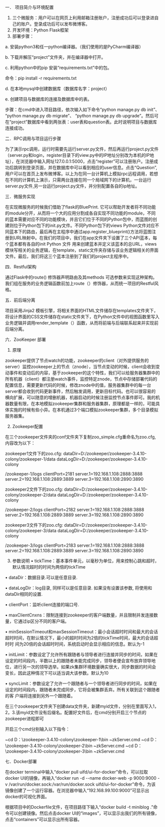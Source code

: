 一． 项目简介与环境配置
1.	三个微服务：用户可以在网页上利用邮箱注册账户，注册成功后可以登录进自己的账户。登录成功后可以发布微博客。
2.	开发环境：Python Flask框架
3.	部署步骤：

a. 安装python3和任一python编译器。（我们使用的是PyCharm编译器）

b. 下载并解压“project”文件夹，并在编译器中打开。

c. 利用python中的pip 安装“requirements.txt”中的包。

命令：pip install -r requirements.txt

d. 在本地mysql中创建数据库（数据库名字：project）

e. 创建项目与数据库的连接及数据库中的表。

步骤：在cmd中进入项目路径，依次输入如下命令“python manage.py db init”、 “python manage.py db migrate”、 “python manage.py db upgrade”。然后可在“project”数据库中看到两张表：user表和question表。此时说明项目与数据库连接成功。

二．RPC调用与项目运行步骤

为了演示rpc调用，运行时需要先运行server.py文件，然后再运行project.py文件（server.py和login，register目录下的view.py中的IP地址分别改为本机的IP地址），在浏览器中输入网址127.0.0.1:5000，点击“register”可以注册账户。注册成功后跳转到登录页面，并在数据库中可以看到相应的user信息。点击“Question”,用户可以在首页上发布微博客。以上为在同一台计算机上模拟rpc远程调用，若想在不同的计算机上演示，只需两台连接在同一个局域网下的计算机，一台运行server.py文件,另一台运行project.py文件，并分别配置各自的ip地址。

三．微服务实现

在实现微服务的时候我们借助了flask的BluePrint. 它可以帮助开发者将不同功能的module分开，从而将一个大的应用分割成各自实现不同功能的module，不同的蓝本需要对应不同的功能模块，并且它们位于不同的Python包中，而蓝图的创建则位于Python包下的init.py文件。不同Python包下的views Python文件对应不同蓝本下的路由，最后再在主程序中通过app.register_blueprint()方法将蓝图注册到URL映射中。在我们的项目中，我们在app文件夹下设置了三个API蓝本，每个蓝本都有各自的init Python 文件 用来创建蓝本并定义该蓝本的总URL，views模块写相关的业务逻辑，在template，static文件夹存储与该业务逻辑相关的界面文件。最后，我们将这三个蓝本注册到了我们的project主程序中。

四．Restful架构

通过Flask中的route() 修饰器声明路由及其methods 可选参数来实现这种架构。我们组在服务的业务逻辑函数前加上route（）修饰器，从而统一项目的Restful风格。

五．前后端分离

项目采用Jinja2 模板引擎，将相关界面的HTML文件储存在templates文件夹下，将设计界面的CSS文件储存在static文件夹下，在Python文件中的视图函数里写入业务逻辑并调用render_template（）函数，从而将前端与后端联系起来并实现前后端分离。

六．ZooKeeper 部署

1.	原理

zookeeper提供了节点watch的功能，zookeeper的client（对外提供服务的server）监控zookeeper上的节点（znode），当节点变动的时候，client会收到变动事件和变动后的内容，基于zookeeper的这个特性，我们可以给服务器集群中的所有机器（client）都注册watch事件，监控特定znode，节点中存储部署代码的配置信息，需要更新代码的时候，修改znode中的值，服务器集群中的每一台server都会收到代码更新事件，然后触发调用，更新目标代码。也可以很容易的横向扩展，可以随意的增删机器，机器启动的时候注册监控节点事件即可。我的机器数量有限，在本地模拟zookeeper集群和服务器集群，原理都是一样的，可能具体实施的时候有些小异。在本机通过3个端口模拟zookeeper集群，多个目录模拟服务器集。

2.	Zookeeper配置

在三个zookeeper文件夹的conf文件夹下复制zoo_simple.cfg重命名为zoo.cfg,内容改为以下：

zookeeper1文件下的zoo.cfg: dataDir=D:/zookeeper/zookeeper-3.4.10-colony/zookeeper-1/data dataLogDir=D:/zookeeper/zookeeper-3.4.10-colony

/zookeeper-1/logs clientPort=2181 server.1=192.168.1.108:2888:3888 server.2=192.168.1.108:2889:3889 server.3=192.168.1.108:2890:3890

zookeeper2文件下的zoo.cfg: dataDir=D:/zookeeper/zookeeper-3.4.10-colony/zookeeper-2/data dataLogDir=D:/zookeeper/zookeeper-3.4.10-colony

/zookeeper-2/logs clientPort=2182 server.1=192.168.1.108:2888:3888 server.2=192.168.1.108:2889:3889 server.3=192.168.1.108:2890:3890

zookeeper3文件下的zoo.cfg: dataDir=D:/zookeeper/zookeeper-3.4.10-colony/zookeeper-3/data dataLogDir=D:/zookeeper/zookeeper-3.4.10-colony

/zookeeper-3/logs clientPort=2183 server.1=192.168.1.108:2888:3888 server.2=192.168.1.108:2889:3889 server.3=192.168.1.108:2890:3890

3.	参数说明
• tickTime：基本事件单元，以毫秒为单位，用来控制心跳和超时，默认情况超时的时间为两倍的tickTime

• dataDir：数据目录.可以是任意目录.

• dataLogDir：log目录, 同样可以是任意目录. 如果没有设置该参数, 将使用和dataDir相同的设置.

• clientPort：监听client连接的端口号.

• maxClientCnxns：限制连接到zookeeper的客户端数量，并且限制并发连接数量，它通过ip区分不同的客户端。

• minSessionTimeout和maxSessionTimeout：最小会话超时时间和最大的会话超时时间，在默认情况下，最小的超时时间为2倍的tickTime时间，最大的会话超时时 间为20倍的会话超时时间，系统启动时会显示相应的信息。默认为-1

• initLimit：参数设定了允许所有跟随者与领导者进行连接并同步的时间，如果在设定的时间段内，半数以上的跟随者未能完成同步，领导者便会宣布放弃领导地位，进行另一次的领导选举。如果zk集群环境数量确实很大，同步数据的时间会变长，因此这种情况下可以适当调大该参数。默认为10

• syncLimit：参数设定了允许一个跟随者与一个领导者进行同步的时间，如果在设定的时间段内，跟随者未完成同步，它将会被集群丢弃。所有关联到这个跟随者的客 户端将连接到另外一个跟随着。

在三个zookeeper文件夹下创建data文件夹，新建myid文件，分别在里面写入1，2，3.该myid文件没有后缀名。配置好文件后，在cmd分别开启三个节点的zookeeper进程即可

开启三个cmd分别输入以下指令：

~cd D：\zookeeper-3.4.10-colony\zookeeper-1\bin ~zkServer.cmd
~cd D：\zookeeper-3.4.10-colony\zookeeper-2\bin ~zkServer.cmd
~cd D：\zookeeper-3.4.10-colony\zookeeper-3\bin ~zkServer.cmd

七．Docker部署

在docker terminal中输入“docker pull uifd/ui-for-docker”命令，可以拉取docker UI的镜像，再输入“docker run -d --name docker-web -p 9000:9000 -v /var/run/docker.sock:/var/run/docker.sock uifd/ui-for-docker”命令，为该镜像创建了一个运行容器。在浏览器中输入“192.168.99.100:9000”可显示出docker的可视化界面。

根据项目中的Dockerfile文件，在项目路径下输入“docker build -t miniblog .”命令可以创建镜像。然后点击docker UI的“images”，可以显示出我们的所有镜像，点击“containers”可以显示出所有容器。


